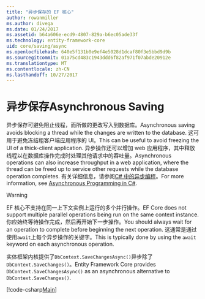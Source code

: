```yaml
---
title: "异步保存的 EF 核心"
author: rowanmiller
ms.author: divega
ms.date: 01/24/2017
ms.assetid: b64a606e-ecd9-4807-829a-b6ec05ade33f
ms.technology: entity-framework-core
uid: core/saving/async
ms.openlocfilehash: 640e5f131b0e9ef4e5028d1dcaf80f3e5bbd9d9b
ms.sourcegitcommit: 01a75cd483c1943ddd6f82af971f07abde20912e
ms.translationtype: MT
ms.contentlocale: zh-CN
ms.lasthandoff: 10/27/2017
---
```

# <a name="asynchronous-saving"></a><span data-ttu-id="11f1e-102">异步保存</span><span class="sxs-lookup"><span data-stu-id="11f1e-102">Asynchronous Saving</span></span>

<span data-ttu-id="11f1e-103">异步保存可避免阻止线程，而所做的更改写入到数据库。</span><span class="sxs-lookup"><span data-stu-id="11f1e-103">Asynchronous saving avoids blocking a thread while the changes are written to the database.</span></span> <span data-ttu-id="11f1e-104">这可用于避免冻结粗客户端应用程序的 UI。</span><span class="sxs-lookup"><span data-stu-id="11f1e-104">This can be useful to avoid freezing the UI of a thick-client application.</span></span> <span data-ttu-id="11f1e-105">异步操作还可以增加 web 应用程序，其中释放线程以在数据库操作完成时处理其他请求中的吞吐量。</span><span class="sxs-lookup"><span data-stu-id="11f1e-105">Asynchronous operations can also increase throughput in a web application, where the thread can be freed up to service other requests while the database operation completes.</span></span> <span data-ttu-id="11f1e-106">有关详细信息，请参阅[C# 中的异步编程](https://docs.microsoft.com/dotnet/csharp/async)。</span><span class="sxs-lookup"><span data-stu-id="11f1e-106">For more information, see [Asynchronous Programming in C#](https://docs.microsoft.com/dotnet/csharp/async).</span></span>

> [!WARNING]  
> <span data-ttu-id="11f1e-107">EF 核心不支持在同一上下文实例上运行的多个并行操作。</span><span class="sxs-lookup"><span data-stu-id="11f1e-107">EF Core does not support multiple parallel operations being run on the same context instance.</span></span> <span data-ttu-id="11f1e-108">你应始终等待操作完成，然后再开始下一步操作。</span><span class="sxs-lookup"><span data-stu-id="11f1e-108">You should always wait for an operation to complete before beginning the next operation.</span></span> <span data-ttu-id="11f1e-109">这通常是通过使用`await`上每个异步操作的关键字。</span><span class="sxs-lookup"><span data-stu-id="11f1e-109">This is typically done by using the `await` keyword on each asynchronous operation.</span></span>

<span data-ttu-id="11f1e-110">实体框架内核提供了`DbContext.SaveChangesAsync()`异步除了`DbContext.SaveChanges()`。</span><span class="sxs-lookup"><span data-stu-id="11f1e-110">Entity Framework Core provides `DbContext.SaveChangesAsync()` as an asynchronous alternative to `DbContext.SaveChanges()`.</span></span>

[!code-csharp[Main](../../../samples/core/Saving/Saving/Async/Sample.cs#Sample)]
